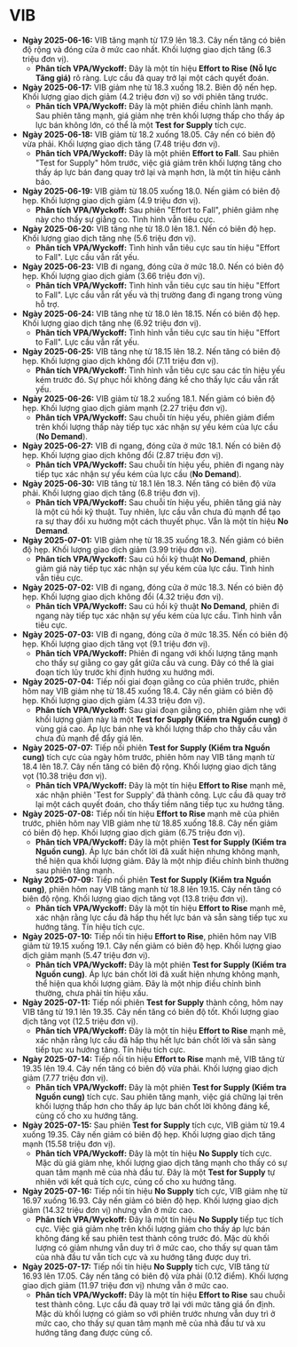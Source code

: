 # VIB

-   **Ngày 2025-06-16:** VIB tăng mạnh từ 17.9 lên 18.3. Cây nến tăng có biên độ rộng và đóng cửa ở mức cao nhất. Khối lượng giao dịch tăng (6.3 triệu đơn vị).
    -   **Phân tích VPA/Wyckoff:** Đây là một tín hiệu **Effort to Rise (Nỗ lực Tăng giá)** rõ ràng. Lực cầu đã quay trở lại một cách quyết đoán.
-   **Ngày 2025-06-17:** VIB giảm nhẹ từ 18.3 xuống 18.2. Biên độ nến hẹp. Khối lượng giao dịch giảm (4.2 triệu đơn vị) so với phiên tăng trước.
    -   **Phân tích VPA/Wyckoff:** Đây là một phiên điều chỉnh lành mạnh. Sau phiên tăng mạnh, giá giảm nhẹ trên khối lượng thấp cho thấy áp lực bán không lớn, có thể là một **Test for Supply** tích cực.
-   **Ngày 2025-06-18:** VIB giảm từ 18.2 xuống 18.05. Cây nến có biên độ vừa phải. Khối lượng giao dịch tăng (7.48 triệu đơn vị).
    -   **Phân tích VPA/Wyckoff:** Đây là một phiên **Effort to Fall**. Sau phiên "Test for Supply" hôm trước, việc giá giảm trên khối lượng tăng cho thấy áp lực bán đang quay trở lại và mạnh hơn, là một tín hiệu cảnh báo.
- **Ngày 2025-06-19:** VIB giảm từ 18.05 xuống 18.0. Nến giảm có biên độ hẹp. Khối lượng giao dịch giảm (4.9 triệu đơn vị).
    - **Phân tích VPA/Wyckoff:** Sau phiên "Effort to Fall", phiên giảm nhẹ này cho thấy sự giằng co. Tình hình vẫn tiêu cực.
- **Ngày 2025-06-20:** VIB tăng nhẹ từ 18.0 lên 18.1. Nến có biên độ hẹp. Khối lượng giao dịch tăng nhẹ (5.6 triệu đơn vị).
    - **Phân tích VPA/Wyckoff:** Tình hình vẫn tiêu cực sau tín hiệu "Effort to Fall". Lực cầu vẫn rất yếu.
- **Ngày 2025-06-23:** VIB đi ngang, đóng cửa ở mức 18.0. Nến có biên độ hẹp. Khối lượng giao dịch giảm (3.66 triệu đơn vị).
    - **Phân tích VPA/Wyckoff:** Tình hình vẫn tiêu cực sau tín hiệu "Effort to Fall". Lực cầu vẫn rất yếu và thị trường đang đi ngang trong vùng hỗ trợ.
- **Ngày 2025-06-24:** VIB tăng nhẹ từ 18.0 lên 18.15. Nến có biên độ hẹp. Khối lượng giao dịch tăng nhẹ (6.92 triệu đơn vị).
    - **Phân tích VPA/Wyckoff:** Tình hình vẫn tiêu cực sau tín hiệu "Effort to Fall". Lực cầu vẫn rất yếu.
- **Ngày 2025-06-25:** VIB tăng nhẹ từ 18.15 lên 18.2. Nến tăng có biên độ hẹp. Khối lượng giao dịch không đổi (7.11 triệu đơn vị).
    - **Phân tích VPA/Wyckoff:** Tình hình vẫn tiêu cực sau các tín hiệu yếu kém trước đó. Sự phục hồi không đáng kể cho thấy lực cầu vẫn rất yếu.
- **Ngày 2025-06-26:** VIB giảm từ 18.2 xuống 18.1. Nến giảm có biên độ hẹp. Khối lượng giao dịch giảm mạnh (2.27 triệu đơn vị).
    - **Phân tích VPA/Wyckoff:** Sau chuỗi tín hiệu yếu, phiên giảm điểm trên khối lượng thấp này tiếp tục xác nhận sự yếu kém của lực cầu (**No Demand**).
- **Ngày 2025-06-27:** VIB đi ngang, đóng cửa ở mức 18.1. Nến có biên độ hẹp. Khối lượng giao dịch không đổi (2.87 triệu đơn vị).
    - **Phân tích VPA/Wyckoff:** Sau chuỗi tín hiệu yếu, phiên đi ngang này tiếp tục xác nhận sự yếu kém của lực cầu (**No Demand**).
- **Ngày 2025-06-30:** VIB tăng từ 18.1 lên 18.3. Nến tăng có biên độ vừa phải. Khối lượng giao dịch tăng (6.8 triệu đơn vị).
    - **Phân tích VPA/Wyckoff:** Sau chuỗi tín hiệu yếu, phiên tăng giá này là một cú hồi kỹ thuật. Tuy nhiên, lực cầu vẫn chưa đủ mạnh để tạo ra sự thay đổi xu hướng một cách thuyết phục. Vẫn là một tín hiệu **No Demand**.
- **Ngày 2025-07-01:** VIB giảm nhẹ từ 18.35 xuống 18.3. Nến giảm có biên độ hẹp. Khối lượng giao dịch giảm (3.99 triệu đơn vị).
    - **Phân tích VPA/Wyckoff:** Sau cú hồi kỹ thuật **No Demand**, phiên giảm giá này tiếp tục xác nhận sự yếu kém của lực cầu. Tình hình vẫn tiêu cực.
- **Ngày 2025-07-02:** VIB đi ngang, đóng cửa ở mức 18.3. Nến có biên độ hẹp. Khối lượng giao dịch không đổi (4.32 triệu đơn vị).
    - **Phân tích VPA/Wyckoff:** Sau cú hồi kỹ thuật **No Demand**, phiên đi ngang này tiếp tục xác nhận sự yếu kém của lực cầu. Tình hình vẫn tiêu cực.
- **Ngày 2025-07-03:** VIB đi ngang, đóng cửa ở mức 18.35. Nến có biên độ hẹp. Khối lượng giao dịch tăng vọt (9.1 triệu đơn vị).
    - **Phân tích VPA/Wyckoff:** Phiên đi ngang với khối lượng tăng mạnh cho thấy sự giằng co gay gắt giữa cầu và cung. Đây có thể là giai đoạn tích lũy trước khi định hướng xu hướng mới.
- **Ngày 2025-07-04:** Tiếp nối giai đoạn giằng co của phiên trước, phiên hôm nay VIB giảm nhẹ từ 18.45 xuống 18.4. Cây nến giảm có biên độ hẹp. Khối lượng giao dịch giảm (4.33 triệu đơn vị).
    - **Phân tích VPA/Wyckoff:** Sau giai đoạn giằng co, phiên giảm nhẹ với khối lượng giảm này là một **Test for Supply (Kiểm tra Nguồn cung)** ở vùng giá cao. Áp lực bán nhẹ và khối lượng thấp cho thấy cầu vẫn chưa đủ mạnh để đẩy giá lên.
- **Ngày 2025-07-07:** Tiếp nối phiên **Test for Supply (Kiểm tra Nguồn cung)** tích cực của ngày hôm trước, phiên hôm nay VIB tăng mạnh từ 18.4 lên 18.7. Cây nến tăng có biên độ rộng. Khối lượng giao dịch tăng vọt (10.38 triệu đơn vị).
    - **Phân tích VPA/Wyckoff:** Đây là một tín hiệu **Effort to Rise** mạnh mẽ, xác nhận phiên 'Test for Supply' đã thành công. Lực cầu đã quay trở lại một cách quyết đoán, cho thấy tiềm năng tiếp tục xu hướng tăng.
- **Ngày 2025-07-08:** Tiếp nối tín hiệu **Effort to Rise** mạnh mẽ của phiên trước, phiên hôm nay VIB giảm nhẹ từ 18.85 xuống 18.8. Cây nến giảm có biên độ hẹp. Khối lượng giao dịch giảm (6.75 triệu đơn vị).
    - **Phân tích VPA/Wyckoff:** Đây là một phiên **Test for Supply (Kiểm tra Nguồn cung)**. Áp lực bán chốt lời đã xuất hiện nhưng không mạnh, thể hiện qua khối lượng giảm. Đây là một nhịp điều chỉnh bình thường sau phiên tăng mạnh.
- **Ngày 2025-07-09:** Tiếp nối phiên **Test for Supply (Kiểm tra Nguồn cung)**, phiên hôm nay VIB tăng mạnh từ 18.8 lên 19.15. Cây nến tăng có biên độ rộng. Khối lượng giao dịch tăng vọt (13.8 triệu đơn vị).
    - **Phân tích VPA/Wyckoff:** Đây là một tín hiệu **Effort to Rise** mạnh mẽ, xác nhận rằng lực cầu đã hấp thụ hết lực bán và sẵn sàng tiếp tục xu hướng tăng. Tín hiệu tích cực.
- **Ngày 2025-07-10:** Tiếp nối tín hiệu **Effort to Rise**, phiên hôm nay VIB giảm từ 19.15 xuống 19.1. Cây nến giảm có biên độ hẹp. Khối lượng giao dịch giảm mạnh (5.47 triệu đơn vị).
    - **Phân tích VPA/Wyckoff:** Đây là một phiên **Test for Supply (Kiểm tra Nguồn cung)**. Áp lực bán chốt lời đã xuất hiện nhưng không mạnh, thể hiện qua khối lượng giảm. Đây là một nhịp điều chỉnh bình thường, chưa phải tín hiệu xấu.
- **Ngày 2025-07-11:** Tiếp nối phiên **Test for Supply** thành công, hôm nay VIB tăng từ 19.1 lên 19.35. Cây nến tăng có biên độ tốt. Khối lượng giao dịch tăng vọt (12.5 triệu đơn vị).
    - **Phân tích VPA/Wyckoff:** Đây là một tín hiệu **Effort to Rise** mạnh mẽ, xác nhận rằng lực cầu đã hấp thụ hết lực bán chốt lời và sẵn sàng tiếp tục xu hướng tăng. Tín hiệu tích cực.
- **Ngày 2025-07-14:** Tiếp nối tín hiệu **Effort to Rise** mạnh mẽ, VIB tăng từ 19.35 lên 19.4. Cây nến tăng có biên độ vừa phải. Khối lượng giao dịch giảm (7.77 triệu đơn vị).
    - **Phân tích VPA/Wyckoff:** Đây là một phiên **Test for Supply (Kiểm tra Nguồn cung)** tích cực. Sau phiên tăng mạnh, việc giá chững lại trên khối lượng thấp hơn cho thấy áp lực bán chốt lời không đáng kể, củng cố cho xu hướng tăng.
- **Ngày 2025-07-15:** Sau phiên **Test for Supply** tích cực, VIB giảm từ 19.4 xuống 19.35. Cây nến giảm có biên độ hẹp. Khối lượng giao dịch tăng mạnh (15.58 triệu đơn vị).
    - **Phân tích VPA/Wyckoff:** Đây là một tín hiệu **No Supply** tích cực. Mặc dù giá giảm nhẹ, khối lượng giao dịch tăng mạnh cho thấy có sự quan tâm mạnh mẽ của nhà đầu tư. Đây là một **Test for Supply** tự nhiên với kết quả tích cực, củng cố cho xu hướng tăng.
- **Ngày 2025-07-16:** Tiếp nối tín hiệu **No Supply** tích cực, VIB giảm nhẹ từ 16.97 xuống 16.93. Cây nến giảm có biên độ hẹp. Khối lượng giao dịch giảm (14.32 triệu đơn vị) nhưng vẫn ở mức cao.
    - **Phân tích VPA/Wyckoff:** Đây là một tín hiệu **No Supply** tiếp tục tích cực. Việc giá giảm nhẹ trên khối lượng giảm cho thấy áp lực bán không đáng kể sau phiên test thành công trước đó. Mặc dù khối lượng có giảm nhưng vẫn duy trì ở mức cao, cho thấy sự quan tâm của nhà đầu tư vẫn tích cực và xu hướng tăng được duy trì.
- **Ngày 2025-07-17:** Tiếp nối tín hiệu **No Supply** tích cực, VIB tăng từ 16.93 lên 17.05. Cây nến tăng có biên độ vừa phải (0.12 điểm). Khối lượng giao dịch giảm (11.97 triệu đơn vị) nhưng vẫn ở mức cao.
    - **Phân tích VPA/Wyckoff:** Đây là một tín hiệu **Effort to Rise** sau chuỗi test thành công. Lực cầu đã quay trở lại với mức tăng giá ổn định. Mặc dù khối lượng có giảm so với phiên trước nhưng vẫn duy trì ở mức cao, cho thấy sự quan tâm mạnh mẽ của nhà đầu tư và xu hướng tăng đang được củng cố.


